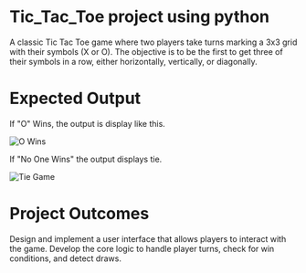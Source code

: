 # Tic_Tac_Toe project using python
A classic Tic Tac Toe game where two players take turns marking a 3x3 grid   with their symbols (X or O). The objective is to be the first to get three of their symbols in a row, either horizontally, vertically, or diagonally. 

# Expected Output
If "O" Wins, the output is display like this.

![O Wins](https://github.com/user-attachments/assets/15b3e5d9-5ede-4f10-a161-e675a9fe413c)


If "No One Wins" the output displays tie.

![Tie Game](https://github.com/user-attachments/assets/547d6c05-0b7f-470b-a1ec-2e53d0f0f30b)

# Project Outcomes

Design and implement a user interface that allows players to interact with the game. Develop the core logic to handle player turns, check for win conditions, and detect draws.
